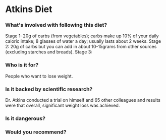 # Atkins Diet
### What's involved with following this diet? 
Stage 1: 20g of carbs (from vegetables); carbs make up 10% of your daily caloric intake; 8 glasses of water a day; usually lasts about 2 weeks.
Stage 2: 20g of carbs but you can add in about 10-15grams from other sources (excluding starches and breads).
Stage 3: 
### Who is it for? 
People who want to lose weight. 
### Is it backed by scientific research? 
Dr. Atkins conducted a trial on himself and 65 other colleagues and results were that overall, significant weight loss was achieved. 
### Is it dangerous? 

### Would you recommend? 

